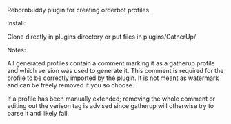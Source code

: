 Rebornbuddy plugin for creating orderbot profiles. 

Install:

Clone directly in plugins directory or put files in plugins/GatherUp/ 


Notes:

All generated profiles contain a comment marking it as a gatherup 
profile and which version was used to generate it. This comment is 
required for the profile to be correctly ímported by the plugin. It is 
not meant as watermark and can be freely removed if you so choose.

If a profile has been manually extended; removing the whole comment or 
editing out the verison tag is advised since gatherup will otherwise 
try to parse it and likely fail.

